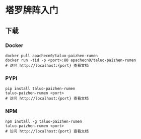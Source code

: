 # 塔罗牌阵入门

## 下载

### Docker

```
docker pull apachecn0/taluo-paizhen-rumen
docker run -tid -p <port>:80 apachecn0/taluo-paizhen-rumen
# 访问 http://localhost:{port} 查看文档
```

### PYPI

```
pip install taluo-paizhen-rumen
taluo-paizhen-rumen <port>
# 访问 http://localhost:{port} 查看文档
```

### NPM

```
npm install -g taluo-paizhen-rumen
taluo-paizhen-rumen <port>
# 访问 http://localhost:{port} 查看文档
```